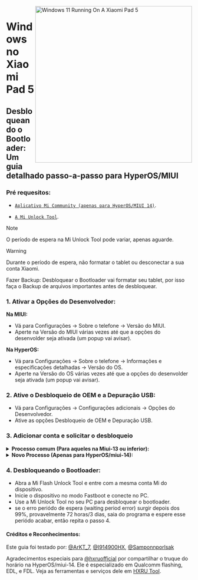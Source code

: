 <img align="right" src="https://raw.githubusercontent.com/erdilS/Port-Windows-11-Xiaomi-Pad-5/main/nabu.png" width="425" alt="Windows 11 Running On A Xiaomi Pad 5">

# Windows no Xiaomi Pad 5

## Desbloqueando o Bootloader: Um guia detalhado passo-a-passo para HyperOS/MIUI

### Pré requesitos:
- [```Aplicativo Mi Community (apenas para HyperOS/MIUI 14)```](https://apkpure.net/xiaomi-community/com.mi.global.bbs/download).

- [`A Mi Unlock Tool`](https://miuirom.xiaomi.com/rom/u1106245679/6.5.224.28/miflash_unlock-en-6.5.224.28.zip).
>

>[!NOTE]
>
> O período de espera na Mi Unlock Tool pode variar, apenas aguarde.

>[!WARNING]
>
> Durante o período de espera, não formatar o tablet ou desconectar a sua conta Xiaomi.
>
> Fazer Backup: Desbloquear o Bootloader vai formatar seu tablet, por isso faça o Backup de arquivos importantes antes de desbloquear.

### 1. Ativar a Opções do Desenvolvedor:

   **Na MIUI:**
   - Vá para Configurações → Sobre o telefone → Versão do MIUI.
   - Aperte na Versão do MIUI várias vezes até que a opções do desenvolder seja ativada (um popup vai avisar).

   **Na HyperOS:**
   - Vá para Configurações → Sobre o telefone → Informações e especificações detalhadas → Versão do OS.
   - Aperte na Versão do OS várias vezes até que a opções do desenvolder seja ativada (um popup vai avisar).


### 2. Ative o Desbloqueio de OEM e a Depuração USB:
   - Vá para Configurações → Configurações adicionais → Opções do Desenvolvedor.
   - Ative as opções Desbloqueio de OEM e Depuração USB.

### 3. Adicionar conta e solicitar o desbloqueio

<details>
<summary><b><strong>Processo comum (Para aqueles na Miui-13 ou inferior):</strong></b></summary>

 **```3. Adicionar conta:```**
   - Vá para Configurações > Configurações adicionais > Opções do Desenvolvedor > Status do Mi Unlock.
   - Aperte em "Adicionar conta e dispositivo". Se feito com sucesso, o aviso "Adicionado com sucesso" vai surgir.

  </summary>
</details>

<details>
<summary><b><strong>Novo Processo (Apenas para HyperOS/miui-14):</strong></b></summary>

>

> Se seu dispositivo é da versão global, vocẽ pode se inscrever para o desbloqueio de bootloader em um horário específico.

   **Truque do Horário:**
   - A Xiaomi permite a inscrição diária de 2,000 dispositivos.
   - O horário que essa contagem diária reseta é as 7 PM Horário de Moscow.

 **```3. Solicitando o Desbloqueio:```**
   - Sincronize com o fuso horário de Moscow e quando for as 7 PM, esteja pronto e seja rápido.
   - Abra o aplicativo Xiaomi Community, selecione Global, e entre com a mesma conta do seu dispositivo.
   - Vá para a sessão "Me", clique na opção "Unlock bootloader," e por fim em "Solicite o desbloqueio".
   - Quando você receber o acesso, vá para Configurações > Configurações adicionais > Opções do Desenvolvedor > Status do Mi Unlock.
   - Aperte em "Adicionar conta e dispositivo". Se feito com sucesso, o aviso "Adicionado com sucesso" vai surgir.

  </summary>
</details>

### 4. Desbloqueando o Bootloader:
   - Abra a Mi Flash Unlock Tool e entre com a mesma conta Mi do dispositivo.
   - Inicie o dispositivo no modo Fastboot e conecte no PC.
   - Use a Mi Unlock Tool no seu PC para desbloquear o bootloader.
   - se o erro periódo de espera (waiting period error) surgir depois dos 99%, provavelmente 72 horas/3 dias, saia do programa e espere esse periódo acabar, então repita o passo 4.

  
#### Créditos e Reconhecimentos:
Este guia foi testado por: [@ArKT_7](https://t.me/ArKT_7), [@I914900HX](https://t.me/I914900HX), [@Samponnporlsak](https://t.me/Samponnporlsak)

Agradecimentos especiais para [@hxruofficial](https://t.me/hxruofficial) por compartilhar o truque do horário na HyperOS/miui-14. Ele é especializado em Qualcomm flashing, EDL, e FDL. Veja as ferramentas e serviços dele em [HXRU Tool](https://hxrutool.com/).
